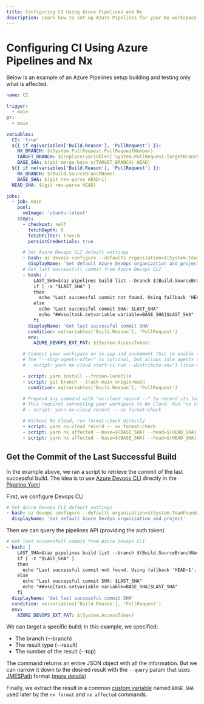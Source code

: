 ```yaml
---
title: Configuring CI Using Azure Pipelines and Nx
description: Learn how to set up Azure Pipelines for your Nx workspace to run affected commands, retrieve previous successful builds, and optimize CI performance.
---
```


# Configuring CI Using Azure Pipelines and Nx

Below is an example of an Azure Pipelines setup building and testing only what is affected.

```yaml {% fileName="azure-pipelines.yml" %}
name: CI

trigger:
  - main
pr:
  - main

variables:
  CI: 'true'
  ${{ if eq(variables['Build.Reason'], 'PullRequest') }}:
    NX_BRANCH: $(System.PullRequest.PullRequestNumber)
    TARGET_BRANCH: $[replace(variables['System.PullRequest.TargetBranch'],'refs/heads/','origin/')]
    BASE_SHA: $(git merge-base $(TARGET_BRANCH) HEAD)
  ${{ if ne(variables['Build.Reason'], 'PullRequest') }}:
    NX_BRANCH: $(Build.SourceBranchName)
    BASE_SHA: $(git rev-parse HEAD~1)
  HEAD_SHA: $(git rev-parse HEAD)

jobs:
  - job: main
    pool:
      vmImage: 'ubuntu-latest'
    steps:
      - checkout: self
        fetchDepth: 0
        fetchFilter: tree:0
        persistCredentials: true

      # Set Azure Devops CLI default settings
      - bash: az devops configure --defaults organization=$(System.TeamFoundationCollectionUri) project=$(System.TeamProject)
        displayName: 'Set default Azure DevOps organization and project'
      # Get last successfull commit from Azure Devops CLI
      - bash: |
          LAST_SHA=$(az pipelines build list --branch $(Build.SourceBranchName) --definition-ids $(System.DefinitionId) --result succeeded --top 1 --query "[0].triggerInfo.\"ci.sourceSha\"")
          if [ -z "$LAST_SHA" ]
          then
            echo "Last successful commit not found. Using fallback 'HEAD~1': $BASE_SHA"
          else
            echo "Last successful commit SHA: $LAST_SHA"
            echo "##vso[task.setvariable variable=BASE_SHA]$LAST_SHA"
          fi
        displayName: 'Get last successful commit SHA'
        condition: ne(variables['Build.Reason'], 'PullRequest')
        env:
          AZURE_DEVOPS_EXT_PAT: $(System.AccessToken)

      # Connect your workspace on nx.app and uncomment this to enable task distribution.
      # The "--stop-agents-after" is optional, but allows idle agents to shut down once the "e2e-ci" targets have been requested
      # - script: yarn nx-cloud start-ci-run --distribute-on="3 linux-medium-js" --stop-agents-after="e2e-ci"

      - script: yarn install --frozen-lockfile
      - script: git branch --track main origin/main
        condition: eq(variables['Build.Reason'], 'PullRequest')

      # Prepend any command with "nx-cloud record --" to record its logs to Nx Cloud
      # This requires connecting your workspace to Nx Cloud. Run "nx connect" to get started w/ Nx Cloud
      # - script: yarn nx-cloud record -- nx format:check

      # Without Nx Cloud, run format:check directly
      - script: yarn nx-cloud record -- nx format:check
      - script: yarn nx affected --base=$(BASE_SHA) --head=$(HEAD_SHA) --targets lint test build
      - script: yarn nx affected --base=$(BASE_SHA) --head=$(HEAD_SHA) --parallel 1 e2e-ci
```

## Get the Commit of the Last Successful Build

In the example above, we ran a script to retrieve the commit of the last successful build. The idea is to
use [Azure Devops CLI](https://learn.microsoft.com/en-us/cli/azure/pipelines?view=azure-cli-latest) directly in the [Pipeline Yaml](https://learn.microsoft.com/en-us/azure/devops/cli/azure-devops-cli-in-yaml?view=azure-devops)

First, we configure Devops CLI

```yaml
# Set Azure Devops CLI default settings
- bash: az devops configure --defaults organization=$(System.TeamFoundationCollectionUri) project=$(System.TeamProject)
  displayName: 'Set default Azure DevOps organization and project'
```

Then we can query the pipelines API (providing the auth token)

```yaml
# Get last successfull commit from Azure Devops CLI
- bash: |
    LAST_SHA=$(az pipelines build list --branch $(Build.SourceBranchName) --definition-ids $(System.DefinitionId) --result succeeded --top 1 --query "[0].triggerInfo.\"ci.sourceSha\"")
    if [ -z "$LAST_SHA" ]
    then
      echo "Last successful commit not found. Using fallback 'HEAD~1': $BASE_SHA"
    else
      echo "Last successful commit SHA: $LAST_SHA"
      echo "##vso[task.setvariable variable=BASE_SHA]$LAST_SHA"
    fi
  displayName: 'Get last successful commit SHA'
  condition: ne(variables['Build.Reason'], 'PullRequest')
  env:
    AZURE_DEVOPS_EXT_PAT: $(System.AccessToken)
```

We can target a specific build; in this example, we specified:

- The branch (--branch)
- The result type (--result)
- The number of the result (--top)

The command returns an entire JSON object with all the information. But we can narrow it down to the desired result with the `--query` param that uses [JMESPath](https://jmespath.org/)
format ([more details](https://learn.microsoft.com/en-us/cli/azure/query-azure-cli?tabs=concepts%2Cbash))

Finally, we extract the result in a common [custom variable](https://learn.microsoft.com/en-us/azure/devops/pipelines/process/set-variables-scripts?view=azure-devops&tabs=bash)
named `BASE_SHA` used later by the `nx format` and `nx affected` commands.
